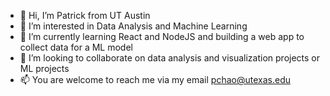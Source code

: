 - 👋 Hi, I’m Patrick from UT Austin
- 👀 I’m interested in Data Analysis and Machine Learning
- 🌱 I’m currently learning React and NodeJS and building a web app to collect data for a ML model
- 💞️ I’m looking to collaborate on data analysis and visualization projects or ML projects 
- 📫 You are welcome to reach me via my email pchao@utexas.edu
